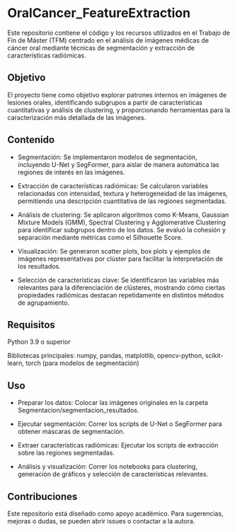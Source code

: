 # OralCancer_FeatureExtraction

Este repositorio contiene el código y los recursos utilizados en el Trabajo de Fin de Máster (TFM) centrado en el análisis de imágenes médicas de cáncer oral mediante técnicas de segmentación y extracción de características radiómicas.

## Objetivo

El proyecto tiene como objetivo explorar patrones internos en imágenes de lesiones orales, identificando subgrupos a partir de características cuantitativas y análisis de clustering, y proporcionando herramientas para la caracterización más detallada de las imágenes.

## Contenido

- Segmentación: Se implementaron modelos de segmentación, incluyendo U-Net y SegFormer, para aislar de manera automática las regiones de interés en las imágenes.

- Extracción de características radiómicas: Se calcularon variables relacionadas con intensidad, textura y heterogeneidad de las imágenes, permitiendo una descripción cuantitativa de las regiones segmentadas.

- Análisis de clustering: Se aplicaron algoritmos como K-Means, Gaussian Mixture Models (GMM), Spectral Clustering y Agglomerative Clustering para identificar subgrupos dentro de los datos. Se evaluó la cohesión y separación mediante métricas como el Silhouette Score.

- Visualización: Se generaron scatter plots, box plots y ejemplos de imágenes representativas por clúster para facilitar la interpretación de los resultados.

- Selección de características clave: Se identificaron las variables más relevantes para la diferenciación de clústeres, mostrando cómo ciertas propiedades radiómicas destacan repetidamente en distintos métodos de agrupamiento.

## Requisitos

Python 3.9 o superior

Bibliotecas principales: numpy, pandas, matplotlib, opencv-python, scikit-learn, torch (para modelos de segmentación)

## Uso

- Preparar los datos: Colocar las imágenes originales en la carpeta Segmentacion/segmentacion_resultados.

- Ejecutar segmentación: Correr los scripts de U-Net o SegFormer para obtener máscaras de segmentación.

- Extraer características radiómicas: Ejecutar los scripts de extracción sobre las regiones segmentadas.

- Análisis y visualización: Correr los notebooks para clustering, generación de gráficos y selección de características relevantes.

## Contribuciones

Este repositorio está diseñado como apoyo académico. Para sugerencias, mejoras o dudas, se pueden abrir issues o contactar a la autora.
